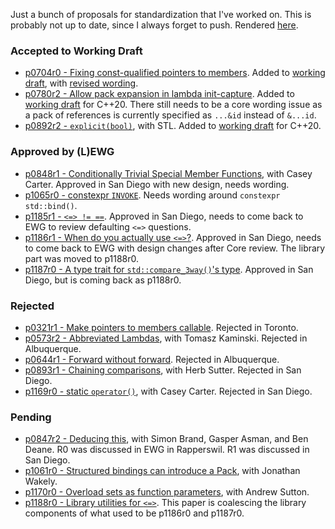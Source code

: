 Just a bunch of proposals for standardization that I've worked on. This is probably not up to date, since I always forget to push. Rendered [here](https://brevzin.github.io/cpp_proposals).

### Accepted to Working Draft

- [p0704r0 - Fixing const-qualified pointers to members](0704_const_qual_pmfs/p0704r0.html). Added to [working draft](http://eel.is/c++draft/expr.mptr.oper#6.sentence-2), with [revised wording](http://www.open-std.org/jtc1/sc22/wg21/docs/papers/2017/p0704r1.html).
- [p0780r2 - Allow pack expansion in lambda init-capture](0780_lambda_pack_capture/p0780r2.html). Added to [working draft](http://eel.is/c++draft/expr.prim.lambda#capture-17) for C++20. There still needs to be a core wording issue as a pack of references is currently specified as `...&id` instead of `&...id`.
- [p0892r2 - `explicit(bool)`](0892_explicit_bool/p0892r2.html), with STL. Added to [working draft](http://eel.is/c++draft/dcl.fct.spec) for C++20. 

### Approved by (L)EWG

- [p0848r1 - Conditionally Trivial Special Member Functions](0848_special_members/p0848r1.html), with Casey Carter. Approved in San Diego with new design, needs wording.
- [p1065r0 - constexpr `INVOKE`](1065_constexpr_invoke/p1065r0.html). Needs wording around `constexpr std::bind()`.
- [p1185r1 - `<=> != ==`](118x_spaceship/p1185r1.html). Approved in San Diego, needs to come back to EWG to review defaulting `<=>` questions.
- [p1186r1 - When do you actually use `<=>`?](118x_spaceship/p1186r1.html). Approved in San Diego, needs to come back to EWG with design changes after Core review. The library part was moved to p1188r0.
- [p1187r0 - A type trait for `std::compare_3way()`'s type](118x_spaceship/p1187r0.html). Approved in San Diego, but is coming back as p1188r0. 

### Rejected

- [p0321r1 - Make pointers to members callable](0312_pointers_to_members/p0312r1.html). Rejected in Toronto.
- [p0573r2 - Abbreviated Lambdas](0573_abbrev_lambdas/p0573r2.html), with Tomasz Kaminski. Rejected in Albuquerque.
- [p0644r1 - Forward without forward](0644_fwd/p0644r1.html). Rejected in Albuquerque.
- [p0893r1 - Chaining comparisons](0893_chain_comparisons/p0893r1.html), with Herb Sutter. Rejected in San Diego.
- [p1169r0 - static `operator()`](1169_static_call/p1169r0.html), with Casey Carter. Rejected in San Diego.

### Pending

- [p0847r2 - Deducing this](0847_deducing_this/p0847r2.html), with Simon Brand, Gasper Asman, and Ben Deane. R0 was discussed in EWG in Rapperswil. R1 was discussed in San Diego. 
- [p1061r0 - Structured bindings can introduce a Pack](1061_sb_pack/p1061r0.html), with Jonathan Wakely.
- [p1170r0 - Overload sets as function parameters](1170_overload_sets/p1170r0.html), with Andrew Sutton.
- [p1188r0 - Library utilities for `<=>`](118x_spaceship/p1188r0.html). This paper is coalescing the library components of what used to be p1186r0 and p1187r0.
